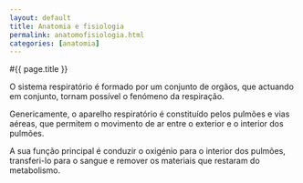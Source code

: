 ```yaml
---
layout: default
title: Anatomia e fisiologia
permalink: anatomofisiologia.html
categories: [anatomia]
---
```


#{{ page.title }}

O sistema respiratório é formado por um conjunto de orgãos, que actuando em conjunto, tornam possível o fenómeno da respiração.

Genericamente, o aparelho respiratório é constituído pelos pulmões e vias aéreas, que permitem o movimento de ar entre o exterior e o interior dos pulmões.

A sua função principal é conduzir o oxigénio para o interior dos pulmões, transferi-lo para o sangue e remover os materiais que restaram do metabolismo.
